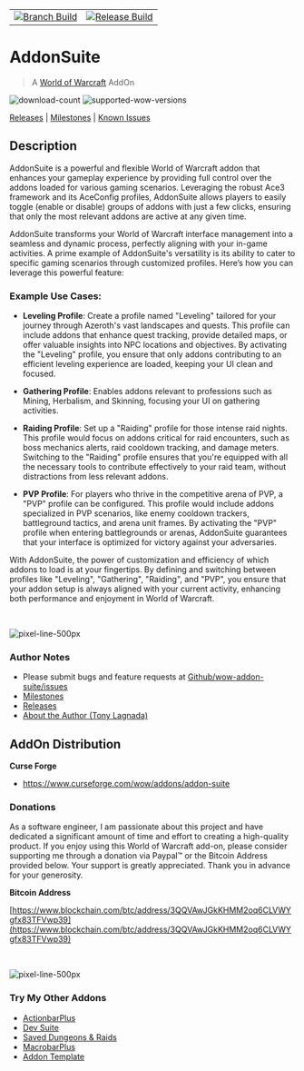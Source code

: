 |  |  |
|--------|----------|
|[![Branch Build](https://github.com/kapresoft/wow-addon-suite/actions/workflows/dev-build.yml/badge.svg)](https://github.com/kapresoft/wow-addon-suite/actions/workflows/dev-build.yml)| [![Release Build](https://github.com/kapresoft/wow-addon-suite/actions/workflows/release-build.yml/badge.svg)](https://github.com/kapresoft/wow-addon-suite/actions/workflows/release-build.yml)|


# AddonSuite
> A [World of Warcraft](https://worldofwarcraft.com/) AddOn 

![download-count](https://cf.way2muchnoise.eu/full_785236_downloads.svg?badge_style=for_the_badge) ![supported-wow-versions](https://cf.way2muchnoise.eu/versions/World%20of%20Warcraft%20Versions_785236_all.svg?badge_style=for_the_badge)

[Releases](https://github.com/kapresoft/wow-addon-suite/releases) | [Milestones](https://github.com/kapresoft/wow-addon-suite/milestones) | [Known Issues](https://github.com/kapresoft/wow-addon-suite/issues)

## Description

AddonSuite is a powerful and flexible World of Warcraft addon that enhances your gameplay experience by providing full control over the addons loaded for various gaming scenarios. Leveraging the robust Ace3 framework and its AceConfig profiles, AddonSuite allows players to easily toggle (enable or disable) groups of addons with just a few clicks, ensuring that only the most relevant addons are active at any given time.

AddonSuite transforms your World of Warcraft interface management into a seamless and dynamic process, perfectly aligning with your in-game activities. A prime example of AddonSuite's versatility is its ability to cater to specific gaming scenarios through customized profiles. Here’s how you can leverage this powerful feature:

### Example Use Cases:

- **Leveling Profile**: Create a profile named "Leveling" tailored for your journey through Azeroth's vast landscapes and quests. This profile can include addons that enhance quest tracking, provide detailed maps, or offer valuable insights into NPC locations and objectives. By activating the "Leveling" profile, you ensure that only addons contributing to an efficient leveling experience are loaded, keeping your UI clean and focused.

- **Gathering Profile**: Enables addons relevant to professions such as Mining, Herbalism, and Skinning, focusing your UI on gathering activities.

- **Raiding Profile**: Set up a "Raiding" profile for those intense raid nights. This profile would focus on addons critical for raid encounters, such as boss mechanics alerts, raid cooldown tracking, and damage meters. Switching to the "Raiding" profile ensures that you're equipped with all the necessary tools to contribute effectively to your raid team, without distractions from less relevant addons.

- **PVP Profile**: For players who thrive in the competitive arena of PVP, a "PVP" profile can be configured. This profile would include addons specialized in PVP scenarios, like enemy cooldown trackers, battleground tactics, and arena unit frames. By activating the "PVP" profile when entering battlegrounds or arenas, AddonSuite guarantees that your interface is optimized for victory against your adversaries.

With AddonSuite, the power of customization and efficiency of which addons to load is at your fingertips. By defining and switching between profiles like "Leveling", "Gathering", "Raiding", and "PVP", you ensure that your addon setup is always aligned with your current activity, enhancing both performance and enjoyment in World of Warcraft.

&nbsp;

![pixel-line-500px](https://user-images.githubusercontent.com/1599306/209889477-315aa4bb-1e92-4e5f-b684-7d5296427ada.png)

### Author Notes
- Please submit bugs and feature requests at [Github/wow-addon-suite/issues](https://github.com/kapresoft/wow-addon-suite/issues)
- [Milestones](https://github.com/kapresoft/wow-addon-suite/milestones)
- [Releases](https://github.com/kapresoft/wow-addon-suite/releases)
- [About the Author (Tony Lagnada)](https://tony.resume.lagnada.com/)

## AddOn Distribution

**Curse Forge**
- https://www.curseforge.com/wow/addons/addon-suite

### Donations

As a software engineer, I am passionate about this project and have dedicated a significant amount of time and effort to creating a high-quality product. If you enjoy using this World of Warcraft add-on, please consider supporting me through a donation via Paypal&trade; or the Bitcoin Address provided below. Your support is greatly appreciated. Thank you in advance for your generosity.

**Bitcoin Address**

[https://www.blockchain.com/btc/address/3QQVAwJGkKHMM2oq6CLVWYgfx83TFVwp39](https://www.blockchain.com/btc/address/3QQVAwJGkKHMM2oq6CLVWYgfx83TFVwp39)

&nbsp;

![pixel-line-500px](https://user-images.githubusercontent.com/1599306/209889477-315aa4bb-1e92-4e5f-b684-7d5296427ada.png)

### Try My Other Addons
- [ActionbarPlus](https://www.curseforge.com/wow/addons/actionbarplus)
- [Dev Suite](https://www.curseforge.com/wow/addons/devsuite)
- [Saved Dungeons & Raids](https://www.curseforge.com/wow/addons/saved-dungeons-raids)
- [MacrobarPlus](https://www.curseforge.com/wow/addons/macrobarplus)
- [Addon Template](https://www.curseforge.com/wow/addons/addon-template)
